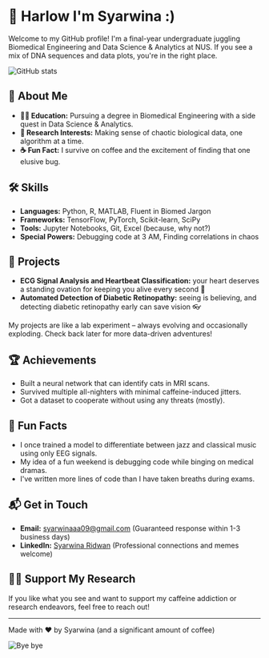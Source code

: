 # 👋 Harlow I'm Syarwina :)

Welcome to my GitHub profile! I'm a final-year undergraduate juggling Biomedical Engineering and Data Science & Analytics at NUS. If you see a mix of DNA sequences and data plots, you're in the right place.

![GitHub stats](https://github-readme-stats.vercel.app/api?username=syarwinaaa09&show_icons=true&theme=radical)

## 🧬 About Me

- **👨‍🎓 Education:** Pursuing a degree in Biomedical Engineering with a side quest in Data Science & Analytics.
- **🔬 Research Interests:** Making sense of chaotic biological data, one algorithm at a time.
- **☕ Fun Fact:** I survive on coffee and the excitement of finding that one elusive bug.

## 🛠 Skills

- **Languages:** Python, R, MATLAB, Fluent in Biomed Jargon
- **Frameworks:** TensorFlow, PyTorch, Scikit-learn, SciPy
- **Tools:** Jupyter Notebooks, Git, Excel (because, why not?)
- **Special Powers:** Debugging code at 3 AM, Finding correlations in chaos

## 🌟 Projects

- **ECG Signal Analysis and Heartbeat Classification:** your heart deserves a standing ovation for keeping you alive every second 💓
- **Automated Detection of Diabetic Retinopathy:** seeing is believing, and detecting diabetic retinopathy early can save vision 👓

My projects are like a lab experiment – always evolving and occasionally exploding. Check back later for more data-driven adventures!

## 🏆 Achievements

- Built a neural network that can identify cats in MRI scans. 
- Survived multiple all-nighters with minimal caffeine-induced jitters.
- Got a dataset to cooperate without using any threats (mostly).

## 🎉 Fun Facts

- I once trained a model to differentiate between jazz and classical music using only EEG signals.
- My idea of a fun weekend is debugging code while binging on medical dramas.
- I've written more lines of code than I have taken breaths during exams.

## 📬 Get in Touch

- **Email:** [syarwinaaa09@gmail.com](mailto:syarwinaaa09@gmail.com) (Guaranteed response within 1-3 business days)
- **LinkedIn:** [Syarwina Ridwan](https://www.linkedin.com/in/syarwina-ridwan-335ab424a/) (Professional connections and memes welcome)

## 👨‍🔬 Support My Research

If you like what you see and want to support my caffeine addiction or research endeavors, feel free to reach out!

---
Made with ❤️ by Syarwina (and a significant amount of coffee)

![Bye bye](https://media.tenor.com/images/372a9d293ff0dc643f52deade6385cc7/tenor.gif)
